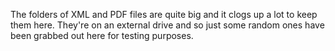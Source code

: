 The folders of XML and PDF files are quite big and it clogs up a lot to keep them here. They're on an external drive and so just some random ones have been grabbed out here for testing purposes.
